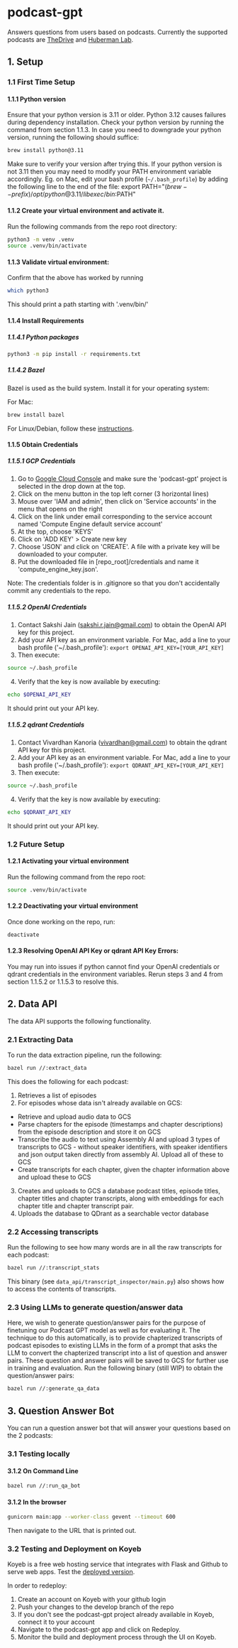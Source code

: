 # podcast-gpt
Answers questions from users based on podcasts. Currently the supported podcasts are [TheDrive](https://peterattiamd.com/podcast/) and [Huberman Lab](https://www.hubermanlab.com/podcast).

## 1. Setup

### 1.1 First Time Setup

#### 1.1.1 Python version
Ensure that your python version is 3.11 or older. Python 3.12 causes failures during dependency installation. Check your python version by running the command from section 1.1.3. In case you need to downgrade your python version, running the following should suffice:
```bash
brew install python@3.11
```

Make sure to verify your version after trying this. If your python version is not 3.11 then you may need to modify your PATH environment variable accordingly. Eg. on Mac, edit your bash profile (`~/.bash_profile`) by adding the following line to the end of the file:
export PATH="$(brew --prefix)/opt/python@3.11/libexec/bin:$PATH"

#### 1.1.2 Create your virtual environment and activate it.
Run the following commands from the repo root directory:
```bash
python3 -m venv .venv
source .venv/bin/activate
```

#### 1.1.3 Validate virtual environment:
Confirm that the above has worked by running
```bash
which python3
```
This should print a path starting with '.venv/bin/'


#### 1.1.4 Install Requirements

##### 1.1.4.1 Python packages
```bash
python3 -m pip install -r requirements.txt
```

##### 1.1.4.2 Bazel
Bazel is used as the build system. Install it for your operating system:

For Mac:
```bash
brew install bazel
```

For Linux/Debian, follow these [instructions](https://bazel.build/install/ubuntu#install-on-ubuntu).

#### 1.1.5 Obtain Credentials

##### 1.1.5.1 GCP Credentials
1. Go to [Google Cloud Console](console.cloud.google.com) and make sure the 'podcast-gpt' project is selected in the drop down at the top.
2. Click on the menu button in the top left corner (3 horizontal lines)
3. Mouse over 'IAM and admin', then click on 'Service accounts' in the menu that opens on the right
4. Click on the link under email corresponding to the service account named 'Compute Engine default service account'
5. At the top, choose 'KEYS'
6. Click on 'ADD KEY' > Create new key
7. Choose 'JSON' and click on 'CREATE'. A file with a private key will be downloaded to your computer. 
8. Put the downloaded file in [repo_root]/credentials and name it 'compute_engine_key.json'.

Note: The credentials folder is in .gitignore so that you don't accidentally commit any credentials to the repo.

##### 1.1.5.2 OpenAI Credentials
1. Contact Sakshi Jain (sakshi.r.jain@gmail.com) to obtain the OpenAI API key for this project.
2. Add your API key as an environment variable. For Mac, add a line to your bash profile ('~/.bash_profile'):
`export OPENAI_API_KEY=[YOUR_API_KEY]`
3. Then execute:
```bash
source ~/.bash_profile
```
4. Verify that the key is now available by executing:
```bash
echo $OPENAI_API_KEY
```
It should print out your API key.

##### 1.1.5.2 qdrant Credentials
1. Contact Vivardhan Kanoria (vivardhan@gmail.com) to obtain the qdrant API key for this project.
2. Add your API key as an environment variable. For Mac, add a line to your bash profile ('~/.bash_profile'):
`export QDRANT_API_KEY=[YOUR_API_KEY]`
3. Then execute:
```bash
source ~/.bash_profile
```
4. Verify that the key is now available by executing:
```bash
echo $QDRANT_API_KEY
```
It should print out your API key.

### 1.2 Future Setup

#### 1.2.1 Activating your virtual environment
Run the following command from the repo root:
```bash
source .venv/bin/activate
```

#### 1.2.2 Deactivating your virtual environment
Once done working on the repo, run:
```bash
deactivate
```

#### 1.2.3 Resolving OpenAI API Key or qdrant API Key Errors:
You may run into issues if python cannot find your OpenAI credentials or qdrant credentials in the environment variables. Rerun steps 3 and 4 from section 1.1.5.2 or 1.1.5.3 to resolve this.

## 2. Data API
The data API supports the following functionality.

### 2.1 Extracting Data
To run the data extraction pipeline, run the following:
```bash
bazel run //:extract_data
```

This does the following for each podcast:
1. Retrieves a list of episodes
2. For episodes whose data isn't already available on GCS:
- Retrieve and upload audio data to GCS
- Parse chapters for the episode (timestamps and chapter descriptions) from the episode description and store it on GCS
- Transcribe the audio to text using Assembly AI and upload 3 types of transcripts to GCS - without speaker identifiers, with speaker identifiers and json output taken directly from assembly AI. Upload all of these to GCS
- Create transcripts for each chapter, given the chapter information above and upload these to GCS
3. Creates and uploads to GCS a database podcast titles, episode titles, chapter titles and chapter transcripts, along with embeddings for each chapter title and chapter transcript pair.
4. Uploads the database to QDrant as a searchable vector database

### 2.2 Accessing transcripts
Run the following to see how many words are in all the raw transcripts for each podcast:
```bash
bazel run //:transcript_stats
```
This binary (see `data_api/transcript_inspector/main.py`) also shows how to access the contents of transcripts.

### 2.3 Using LLMs to generate question/answer data
Here, we wish to generate question/answer pairs for the purpose of finetuning our Podcast GPT model as well as for evaluating it. The technique to do this automatically, is to provide chapterized transcripts of podcast episodes to existing LLMs in the form of a prompt that asks the LLM to convert the chapterized transcript into a list of question and answer pairs. These question and answer pairs will be saved to GCS for further use in training and evaluation.
Run the following binary (still WIP) to obtain the question/answer pairs:
```bash
bazel run //:generate_qa_data
```

## 3. Question Answer Bot
You can run a question answer bot that will answer your questions based on the 2 podcasts:

### 3.1 Testing locally

#### 3.1.2 On Command Line
```bash
bazel run //:run_qa_bot
```

#### 3.1.2 In the browser
```bash
gunicorn main:app --worker-class gevent --timeout 600
```
Then navigate to the URL that is printed out.

### 3.2 Testing and Deployment on Koyeb
Koyeb is a free web hosting service that integrates with Flask and Github to serve web apps. Test the [deployed version](https://podcast-gpt-podcastgpt.koyeb.app/).

In order to redeploy:
1. Create an account on Koyeb with your github login 
2. Push your changes to the develop branch of the repo
3. If you don't see the podcast-gpt project already available in Koyeb, connect it to your account
4. Navigate to the podcast-gpt app and click on Redeploy.
5. Monitor the build and deployment process through the UI on Koyeb.